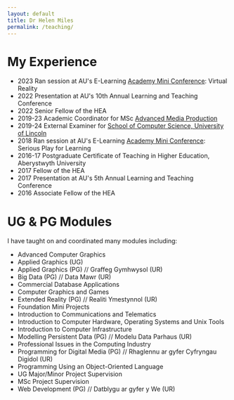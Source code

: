 ```yaml
---
layout: default
title: Dr Helen Miles
permalink: /teaching/
---
```


# My Experience
- 2023 Ran session at AU's E-Learning [Academy Mini Conference](https://www.aber.ac.uk/en/is/it-services/elearning/networks-and-events/academy-mini-conference/2023/): Virtual Reality
- 2022 Presentation at AU's 10th Annual Learning and Teaching Conference
- 2022 Senior Fellow of the HEA
- 2019-23 Academic Coordinator for MSc [Advanced Media Production](https://amp.aber.ac.uk/en/home/)
- 2019-24 External Examiner for [School of Computer Science, University of Lincoln](https://www.lincoln.ac.uk/socs/)
- 2018 Ran session at AU's E-Learning [Academy Mini Conference](https://www.aber.ac.uk/en/is/it-services/elearning/networks-and-events/academy-mini-conference/): Serious Play for Learning
- 2016-17 Postgraduate Certificate of Teaching in Higher Education, Aberystwyth University
- 2017 Fellow of the HEA
- 2017 Presentation at AU's 5th Annual Learning and Teaching Conference
- 2016 Associate Fellow of the HEA

# UG & PG Modules
I have taught on and coordinated many modules including:
- Advanced Computer Graphics
- Applied Graphics (UG)
- Applied Graphics (PG) // Graffeg Gymhwysol (UR)
- Big Data (PG) // Data Mawr (UR)
- Commercial Database Applications
- Computer Graphics and Games
- Extended Reality (PG) // Realiti Ymestynnol (UR)
- Foundation Mini Projects
- Introduction to Communications and Telematics
- Introduction to Computer Hardware, Operating Systems and Unix Tools
- Introduction to Computer Infrastructure
- Modelling Persistent Data (PG) // Modelu Data Parhaus (UR)
- Professional Issues in the Computing Industry
- Programming for Digital Media (PG) // Rhaglennu ar gyfer Cyfryngau Digidol (UR)
- Programming Using an Object-Oriented Language
- UG Major/Minor Project Supervision
- MSc Project Supervision
- Web Development (PG) // Datblygu ar gyfer y We (UR)
